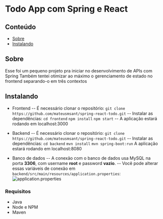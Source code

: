 # Todo App com Spring e React

## Conteúdo

- [Sobre](#sobre)
- [Instalando](#instalando)

## Sobre

Esse foi um pequeno projeto pra iniciar no desenvolvimento de APIs com Spring
Também tentei otimizar ao máximo o gerenciamento de estado no frontend separando-o em três contextos

## Instalando

- Frontend
  -- É necessário clonar o repositório:
  `git clone https://github.com/mateusmsant/spring-react-todo.git`
  -- Instalar as dependências:
  `cd frontend`
  `npm install`
  `npm start`
  -- A aplicação estará rodando em localhost:3000

- Backend
  -- É necessário clonar o repositório:
  `git clone https://github.com/mateusmsant/spring-react-todo.git`
  -- Instalar as dependências:
  `cd backend`
  `mvn install`
  `mvn spring-boot:run`
  A aplicação estará rodando em localhost:8080

- Banco de dados
  -- A conexão com o banco de dados usa MySQL na porta **3306**, com username **root** e password **vazio**.
  -- Você pode alterar essas variáveis de conexão em `backend/src/main/resources/application.properties`:
  ![application.properties](https://i.imgur.com/VM3jzhK.png)

### Requisitos

- Java
- Node e NPM
- Maven
